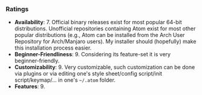
### Ratings

* **Availability**: 7. Official binary releases exist for most popular 64-bit distributions. Unofficial repositories containing Atom exist for most other popular distributions (e.g., Atom can be installed from the Arch User Repository for Arch/Manjaro users). My installer should (hopefully) make this installation process easier.
* **Beginner-Friendliness**: 9. Considering its feature-set it is very beginner-friendly.
* **Customizability**: 9. Very customizable, such customization can be done via plugins or via editing one's style sheet/config script/init script/keymap/... in one's `~/.atom` folder.
* **Features**: 9.
